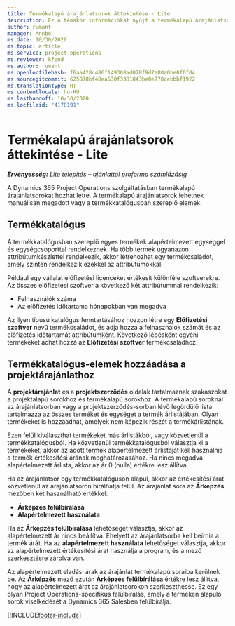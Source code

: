 ```yaml
---
title: Termékalapú árajánlatsorok áttekintése - Lite
description: Ez a témakör információkat nyújt a termékalapú árajánlatsorok használatáról.
author: rumant
manager: Annbe
ms.date: 10/30/2020
ms.topic: article
ms.service: project-operations
ms.reviewer: kfend
ms.author: rumant
ms.openlocfilehash: f6aa428c486f149308ad078f9d7a80a0be0f0f04
ms.sourcegitcommit: 625878bf48ea530f3381843be0e778cebbbf1922
ms.translationtype: HT
ms.contentlocale: hu-HU
ms.lasthandoff: 10/30/2020
ms.locfileid: "4178191"
---
```

# <a name="product-based-quote-lines-overview---lite"></a>Termékalapú árajánlatsorok áttekintése - Lite

_**Érvényesség:** Lite telepítés – ajánlattól proforma számlázásig_

A Dynamics 365 Project Operations szolgáltatásban termékalapú árajánlatsorokat hozhat létre. A termékalapú árajánlatsorok lehetnek manuálisan megadott vagy a termékkatalógusban szereplő elemek.

## <a name="product-catalog"></a>Termékkatalógus

A termékkatalógusban szereplő egyes termékek alapértelmezett egységgel és egységcsoporttal rendelkeznek. Ha több termék ugyanazon attribútumkészlettel rendelkezik, akkor létrehozhat egy termékcsaládot, amely szintén rendelkezik ezekkel az attribútumokkal. 

Például egy vállalat előfizetési licenceket értékesít különféle szoftverekre. Az összes előfizetési szoftver a következő két attribútummal rendelkezik:

- Felhasználók száma
- Az előfizetés időtartama hónapokban van megadva

Az ilyen típusú katalógus fenntartásához hozzon létre egy **Előfizetési szoftver** nevű termékcsaládot, és adja hozzá a felhasználók számát és az előfizetés időtartamát attribútumként. Következő lépésként egyéni termékeket adhat hozzá az **Előfizetési szoftver** termékcsaládhoz.

## <a name="add-product-catalog-items-to-a-project-quote"></a>Termékkatalógus-elemek hozzáadása a projektárajánlathoz

A **projektárajánlat** és a **projektszerződés** oldalak tartalmaznak szakaszokat a projektalapú sorokhoz és termékalapú sorokhoz. A termékalapú soroknál az árajánlatsorban vagy a projektszerződés-sorban lévő legördülő lista tartalmazza az összes terméket és egységet a termék árlistájában. Olyan termékeket is hozzáadhat, amelyek nem képezik részét a termékárlistának.

Ezen felül kiválaszthat termékeket más árlistákból, vagy közvetlenül a termékkatalógusból. Ha közvetlenül termékkatalógusból választja ki a termékeket, akkor az adott termék alapértelmezett árlistáját kell használnia a termék értékesítési árának meghatározásához. Ha nincs megadva alapértelmezett árlista, akkor az ár 0 (nulla) értékre lesz állítva.

Ha az árajánlatsor egy termékkatalóguson alapul, akkor az értékesítési árat közvetlenül az árajánlatsoron bírálhatja felül. Az árajánlat sora az **Árképzés** mezőben két használható értékkel:

- **Árképzés felülbírálása**
- **Alapértelmezett használata**

Ha az **Árképzés felülbírálása** lehetőséget választja, akkor az alapértelmezett ár nincs beállítva. Ehelyett az árajánlatsorba kell beírnia a termék árát. Ha az **alapértelmezett használata** lehetőséget választja, akkor az alapértelmezett értékesítési árat használja a program, és a mező szerkesztésre zárolva van.

Az alapértelmezett eladási árak az árajánlat termékalapú soraiba kerülnek be. Az **Árképzés** mező ezután **Árképzés felülbírálása** értékre lesz állítva, hogy az alapértelmezett árat az árajánlatsorokon szerkeszthesse. Ez egy olyan Project Operations-specifikus felülbírálás, amely a terméken alapuló sorok viselkedését a Dynamics 365 Salesben felülbírálja.


[!INCLUDE[footer-include](../../includes/footer-banner.md)]